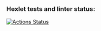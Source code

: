 ### Hexlet tests and linter status:
[![Actions Status](https://github.com/Klimenteen/frontend-project-44/actions/workflows/hexlet-check.yml/badge.svg)](https://github.com/Klimenteen/frontend-project-44/actions)